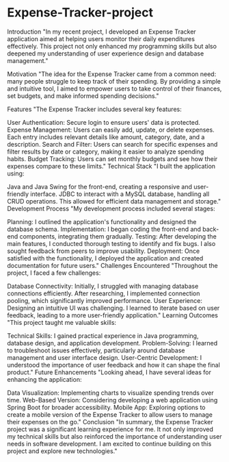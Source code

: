 # Expense-Tracker-project

Introduction
"In my recent project, I developed an Expense Tracker application aimed at helping users monitor their daily expenditures effectively. This project not only enhanced my programming skills but also deepened my understanding of user experience design and database management."

Motivation
"The idea for the Expense Tracker came from a common need: many people struggle to keep track of their spending. By providing a simple and intuitive tool, I aimed to empower users to take control of their finances, set budgets, and make informed spending decisions."

Features
"The Expense Tracker includes several key features:

User Authentication: Secure login to ensure users' data is protected.
Expense Management: Users can easily add, update, or delete expenses. Each entry includes relevant details like amount, category, date, and a description.
Search and Filter: Users can search for specific expenses and filter results by date or category, making it easier to analyze spending habits.
Budget Tracking: Users can set monthly budgets and see how their expenses compare to these limits."
Technical Stack
"I built the application using:

Java and Java Swing for the front-end, creating a responsive and user-friendly interface.
JDBC to interact with a MySQL database, handling all CRUD operations. This allowed for efficient data management and storage."
Development Process
"My development process included several stages:

Planning: I outlined the application's functionality and designed the database schema.
Implementation: I began coding the front-end and back-end components, integrating them gradually.
Testing: After developing the main features, I conducted thorough testing to identify and fix bugs. I also sought feedback from peers to improve usability.
Deployment: Once satisfied with the functionality, I deployed the application and created documentation for future users."
Challenges Encountered
"Throughout the project, I faced a few challenges:

Database Connectivity: Initially, I struggled with managing database connections efficiently. After researching, I implemented connection pooling, which significantly improved performance.
User Experience: Designing an intuitive UI was challenging. I learned to iterate based on user feedback, leading to a more user-friendly application."
Learning Outcomes
"This project taught me valuable skills:

Technical Skills: I gained practical experience in Java programming, database design, and application development.
Problem-Solving: I learned to troubleshoot issues effectively, particularly around database management and user interface design.
User-Centric Development: I understood the importance of user feedback and how it can shape the final product."
Future Enhancements
"Looking ahead, I have several ideas for enhancing the application:

Data Visualization: Implementing charts to visualize spending trends over time.
Web-Based Version: Considering developing a web application using Spring Boot for broader accessibility.
Mobile App: Exploring options to create a mobile version of the Expense Tracker to allow users to manage their expenses on the go."
Conclusion
"In summary, the Expense Tracker project was a significant learning experience for me. It not only improved my technical skills but also reinforced the importance of understanding user needs in software development. I am excited to continue building on this project and explore new technologies."
